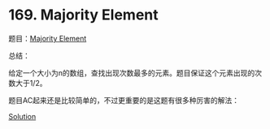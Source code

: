 # 169. Majority Element

题目：[Majority Element](https://leetcode.com/problems/majority-element/description/)

总结：

给定一个大小为n的数组，查找出现次数最多的元素。题目保证这个元素出现的次数大于1/2。

题目AC起来还是比较简单的，不过更重要的是这题有很多种厉害的解法：

[Solution](https://leetcode.com/problems/majority-element/solution/)

